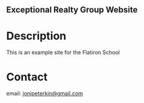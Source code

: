 Exceptional Realty Group Website
---

# Description

This is an example site for the Flatiron School

# Contact

email: jonjpeterkin@gmail.com